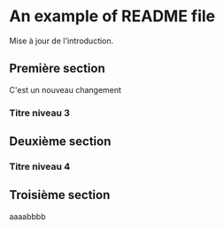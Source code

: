 # An example of README file

Mise à jour de l'introduction.

## Première section

C'est un nouveau changement

### Titre niveau 3

## Deuxième section

### Titre niveau 4

## Troisième section

aaaabbbb